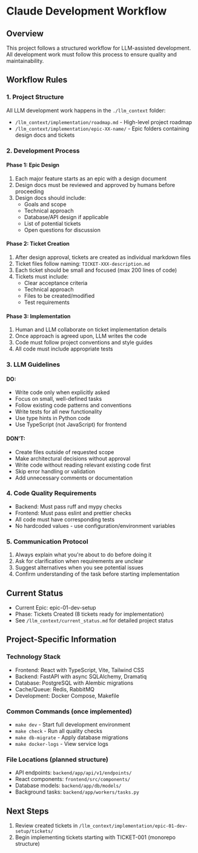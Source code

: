 # Claude Development Workflow

## Overview
This project follows a structured workflow for LLM-assisted development. All development work must follow this process to ensure quality and maintainability.

## Workflow Rules

### 1. Project Structure
All LLM development work happens in the `./llm_context` folder:
- `/llm_context/implementation/roadmap.md` - High-level project roadmap
- `/llm_context/implementation/epic-XX-name/` - Epic folders containing design docs and tickets

### 2. Development Process

#### Phase 1: Epic Design
1. Each major feature starts as an epic with a design document
2. Design docs must be reviewed and approved by humans before proceeding
3. Design docs should include:
   - Goals and scope
   - Technical approach
   - Database/API design if applicable
   - List of potential tickets
   - Open questions for discussion

#### Phase 2: Ticket Creation
1. After design approval, tickets are created as individual markdown files
2. Ticket files follow naming: `TICKET-XXX-description.md`
3. Each ticket should be small and focused (max 200 lines of code)
4. Tickets must include:
   - Clear acceptance criteria
   - Technical approach
   - Files to be created/modified
   - Test requirements

#### Phase 3: Implementation
1. Human and LLM collaborate on ticket implementation details
2. Once approach is agreed upon, LLM writes the code
3. Code must follow project conventions and style guides
4. All code must include appropriate tests

### 3. LLM Guidelines

#### DO:
- Write code only when explicitly asked
- Focus on small, well-defined tasks
- Follow existing code patterns and conventions
- Write tests for all new functionality
- Use type hints in Python code
- Use TypeScript (not JavaScript) for frontend

#### DON'T:
- Create files outside of requested scope
- Make architectural decisions without approval
- Write code without reading relevant existing code first
- Skip error handling or validation
- Add unnecessary comments or documentation

### 4. Code Quality Requirements
- Backend: Must pass ruff and mypy checks
- Frontend: Must pass eslint and prettier checks
- All code must have corresponding tests
- No hardcoded values - use configuration/environment variables

### 5. Communication Protocol
1. Always explain what you're about to do before doing it
2. Ask for clarification when requirements are unclear
3. Suggest alternatives when you see potential issues
4. Confirm understanding of the task before starting implementation

## Current Status
- Current Epic: epic-01-dev-setup
- Phase: Tickets Created (8 tickets ready for implementation)
- See `/llm_context/current_status.md` for detailed project status

## Project-Specific Information

### Technology Stack
- Frontend: React with TypeScript, Vite, Tailwind CSS
- Backend: FastAPI with async SQLAlchemy, Dramatiq
- Database: PostgreSQL with Alembic migrations
- Cache/Queue: Redis, RabbitMQ
- Development: Docker Compose, Makefile

### Common Commands (once implemented)
- `make dev` - Start full development environment
- `make check` - Run all quality checks
- `make db-migrate` - Apply database migrations
- `make docker-logs` - View service logs

### File Locations (planned structure)
- API endpoints: `backend/app/api/v1/endpoints/`
- React components: `frontend/src/components/`
- Database models: `backend/app/db/models/`
- Background tasks: `backend/app/workers/tasks.py`

## Next Steps
1. Review created tickets in `/llm_context/implementation/epic-01-dev-setup/tickets/`
2. Begin implementing tickets starting with TICKET-001 (monorepo structure)